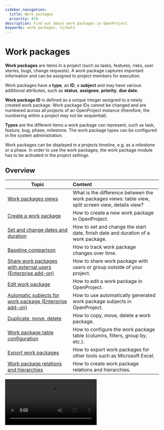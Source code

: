 ```yaml
---
sidebar_navigation:
  title: Work packages
  priority: 870
description: Find out about work packages in OpenProject
keywords: work packages, tickets
---
```


# Work packages

<div class="glossary">

**Work packages** are items in a project (such as tasks, features, risks, user stories, bugs, change requests). A work package captures important information and can be assigned to project members for execution.

</div>

Work packages have a **type**, an **ID**, a **subject** and may have various additional attributes, such as **status**, **assignee**, **priority**, **due date**.

<div class="glossary">

**Work package ID** is defined as a unique integer assigned to a newly created work package. Work package IDs cannot be changed and are numbered across all projects of an OpenProject instance (therefore, the numbering within a project may not be sequential).

</div>

<div class="glossary">

**Types** are the different items a work package can represent, such as task, feature, bug, phase, milestone. The work package types can be configured in the system administration.

</div>

Work packages can be displayed in a projects timeline, e.g. as a milestone or a phase. In order to use the work packages, the work package module has to be activated in the project settings.

## Overview

| Topic                                                        | Content                                                      |
| ------------------------------------------------------------ | :----------------------------------------------------------- |
| [Work packages views](work-package-views)                    | What is the difference between the work packages views: table view, split screen view, details view? |
| [Create a work package](create-work-package)                 | How to create a new work package in OpenProject.             |
| [Set and change dates and duration](set-change-dates)        | How to set and change the start date, finish date and duration of a work package. |
| [Baseline comparison](baseline-comparison)                   | How to track work package changes over time.                 |
| [Share work packages with external users (Enterprise add-on)](share-work-packages) | How to share work package with users or group outside of your project. |
| [Edit work package](edit-work-package)                       | How to edit a work package in OpenProject.                   |
| [Automatic subjects for work package (Enterprise add-on)](automatic-subjects) | How to use automatically generated work package subjects in OpenProject. |
| [Duplicate, move, delete](duplicate-move-delete)             | How to copy, move, delete a work package.                    |
| [Work package table configuration](work-package-table-configuration) | How to configure the work package table (columns, filters, group by, etc.). |
| [Export work packages](exporting)                            | How to export work packages for other tools such as Microsoft Excel. |
| [Work package relations and hierarchies](work-package-relations-hierarchies) | How to create work package relations and hierarchies.        |

<video src="https://openproject-docs.s3.eu-central-1.amazonaws.com/videos/OpenProject-Work-Packages.mp4"></video>
